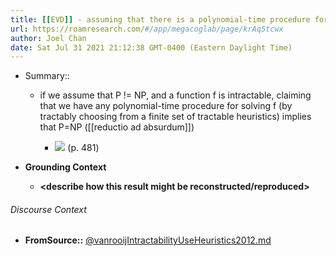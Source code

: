 ```yaml
---
title: [[EVD]] - assuming that there is a polynomial-time procedure for choosing solutions for an intractable function implies that P=NP - [[@vanrooijIntractabilityUseHeuristics2012]]
url: https://roamresearch.com/#/app/megacoglab/page/krAq5tcwx
author: Joel Chan
date: Sat Jul 31 2021 21:12:38 GMT-0400 (Eastern Daylight Time)
---
```


- Summary::

    - if we assume that P != NP, and a function f is intractable, claiming that we have any polynomial-time procedure for solving f (by tractably choosing from a finite set of tractable heuristics) implies that P=NP ([[reductio ad absurdum]])

        - ![](https://firebasestorage.googleapis.com/v0/b/firescript-577a2.appspot.com/o/imgs%2Fapp%2Fmegacoglab%2FwF_d7KgHaJ.png?alt=media&token=fa9d966a-66f2-4657-98a2-aad8868adba9) (p. 481)
- **Grounding Context**

    - __<describe how this result might be reconstructed/reproduced>__

###### Discourse Context

- **FromSource::** [@vanrooijIntractabilityUseHeuristics2012.md](@vanrooijIntractabilityUseHeuristics2012.md)

